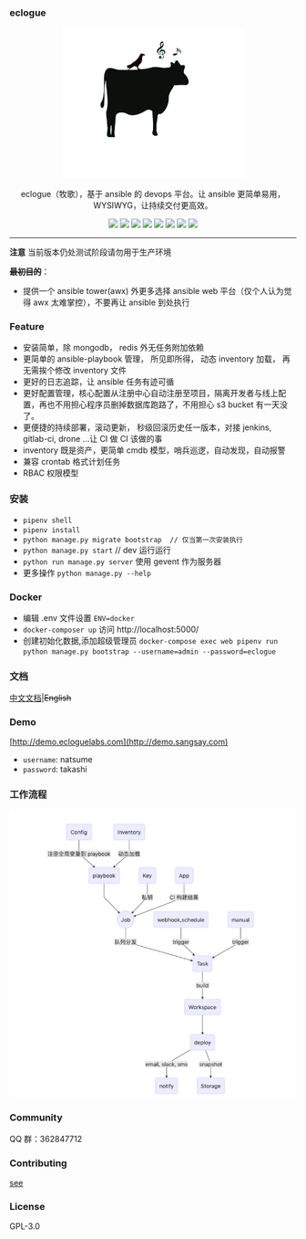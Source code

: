 ### eclogue

<p align="center">
  <a href="//ecloguelabs.org">
    <img alt="eclogue" src="images/logo.svg" width="320">
  </a>
</p>

<p align="center">
  eclogue（牧歌），基于 ansible 的 devops 平台。让 ansible 更简单易用，WYSIWYG，让持续交付更高效。
</p>

<p align="center">

<img src="http://jks.sangsay.com/view/all/job/eclogue/badge/icon" />
<img src="https://img.shields.io/github/issues/eclogue/eclogue"/>
<img src="https://img.shields.io/github/search/eclogue/eclogue/devops"/>
<img src="https://img.shields.io/github/pipenv/locked/python-version/eclogue/eclogue"/>
<img src="https://img.shields.io/github/pipenv/locked/dependency-version/eclogue/eclogue/flask"/>
<img src="https://img.shields.io/github/pipenv/locked/dependency-version/eclogue/eclogue/ansible"/>
<img src="https://img.shields.io/github/commit-activity/m/eclogue/eclogue"/>
<img src="https://img.shields.io/github/languages/code-size/eclogue/eclogue"/>

</p>

---

**注意** 当前版本仍处测试阶段请勿用于生产环境



**~~最初目的~~**：
- 提供一个 ansible tower(awx) 外更多选择 ansible web 平台（仅个人认为觉得 awx 太难掌控），不要再让 ansible 到处执行

### Feature
- 安装简单，除 mongodb， redis 外无任务附加依赖
- 更简单的 ansible-playbook 管理， 所见即所得， 动态 inventory 加载， 再无需挨个修改 inventory 文件
- 更好的日志追踪，让 ansible 任务有迹可循
- 更好配置管理，核心配置从注册中心自动注册至项目，隔离开发者与线上配置，再也不用担心程序员删掉数据库跑路了，不用担心 s3 bucket 有一天没了。
- 更便捷的持续部署，滚动更新， 秒级回滚历史任一版本，对接 jenkins, gitlab-ci, drone ...让 CI 做 CI 该做的事
- inventory 既是资产，更简单 cmdb 模型，哨兵巡逻，自动发现，自动报警
- 兼容 crontab 格式计划任务
- RBAC 权限模型

### 安装
- `pipenv shell`
- `pipenv install`
- `python manage.py migrate bootstrap  // 仅当第一次安装执行`
- `python manage.py start` // dev 运行运行
- `python run manage.py server` 使用 gevent 作为服务器
- 更多操作 `python manage.py --help`

### Docker
- 编辑 .env 文件设置 `ENV=docker`
- `docker-composer up` 访问 http://localhost:5000/
- 创建初始化数据,添加超级管理员 `docker-compose exec web pipenv run python manage.py bootstrap --username=admin --password=eclogue`

### 文档
[中文文档](http://doc.sangsay.com)|~~English~~

### Demo
[http://demo.ecloguelabs.com](http://demo.sangsay.com)

- `username`: natsume
- `password`: takashi

### 工作流程

![image](images/flow.png)



### Community
QQ 群：362847712

### Contributing
[see](http://doc.ecloguelabs.com/#/contributing)

### License
GPL-3.0


